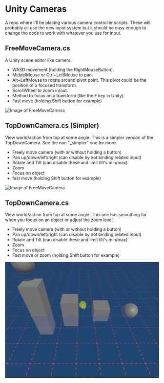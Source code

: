 # Unity Cameras

A repo where I'll be placing various camera controller scripts. These will probably all use the new input system but it should be easy enough to change the code to work with whatever you use for input.

## FreeMoveCamera.cs 

A Unity scene editor like camera. 

* WASD movement (holding the RightMouseButton).
* MiddelMouse or Ctrl+LeftMouse to pan.
* Alt+LeftMouse to rotate around pivot point. This pivot could be the position of a focused transform.
* ScrollWheel to zoom in/out.
* Method to focus on a transform (like the F key in Unity).
* Fast move (holding Shift button for example)

![Image of FreeMoveCamera](/Images/FreeMoveCam.webp)

## TopDownCamera.cs (Simpler)

View world/action from top at some angle. This is a simpler version of the TopDownCamera. See the non "_simpler" one for more.

* Freely move camera (with or without holding a button)
* Pan up/down/left/right (can disable by not binding related input)
* Rotate and Tilt (can disable these and limit tilt's min/max)
* Zoom
* Focus on object
* fast move (holding Shift button for example)

![Image of FreeMoveCamera](/Images/TopDownCam.webp)

## TopDownCamera.cs

View world/action from top at some angle. This one has smoothing for when you focus on an object or adjust the zoom level.

* Freely move camera (with or without holding a button)
* Pan up/down/left/right (can disable by not binding related input)
* Rotate and Tilt (can disable these and limit tilt's min/max)
* Zoom
* Focus on object
* Fast move or zoom (holding Shift button for example)

![Image of FreeMoveCamera](/Images/TopDownCam2.webp)


